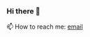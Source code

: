 ### Hi there 👋

<!--
**GaukeT/GaukeT** is a ✨ _special_ ✨ repository because its `README.md` (this file) appears on your GitHub profile.

Here are some ideas to get you started:

- 🔭 I’m currently working on ...
- 🌱 I’m currently learning ...
- 👯 I’m looking to collaborate on ...
- 🤔 I’m looking for help with ...
- 💬 Ask me about ...
- ⚡:
-->

📫 How to reach me: [email](mailto:gauket.dev@gmail.com?subject=GitHub%20Contact&body=Type%20your%20message%20here)


